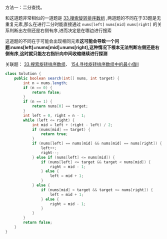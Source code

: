 方法一：二分查找。

和这道题非常相似的一道题是 [33.搜索旋转排序数组](33.搜索旋转排序数组.md) ,两道题的不同在于33题是无重复元素,那么在进行二分时能直接通过 `nums[left]` `nums[mid]` `nums[right]` 的关系判断出左侧还是右侧有序,进而决定是在哪边进行搜索

这道题的不同在于可能会出现相同元素**这可能会导致一个问题:nums[left]=nums[mid]=nums[right],这种情况下根本无法判断左侧还是右侧有序,这时就只能左右指针向中间收缩继续进行探测**

关联题： [33.搜索旋转排序数组](33.搜索旋转排序数组.md)、 [154.寻找旋转排序数组中的最小值II](154.寻找旋转排序数组中的最小值II.md)

```java
class Solution {
    public boolean search(int[] nums, int target) {
        int n = nums.length;
        if (n == 0) {
            return false;
        }
        if (n == 1) {
            return nums[0] == target;
        }
        int left = 0, right = n - 1;
        while (left <= right) {
            int mid = left + (right - left) / 2;
            if (nums[mid] == target) {
                return true;
            }
            if (nums[left] == nums[mid] && nums[mid] == nums[right]) {
                left++;
                right--;
            } else if (nums[left] <= nums[mid]) {
                if (nums[left] <= target && target < nums[mid]) {
                    right = mid - 1;
                } else {
                    left = mid + 1;
                }
            } else {
                if (nums[mid] < target && target <= nums[right]) {
                    left = mid + 1;
                } else {
                    right = mid - 1;
                }
            }
        }
        return false;
    }
}
```

